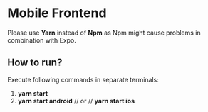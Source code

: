 # Mobile Frontend
Please use **Yarn** instead of **Npm** as Npm might cause problems in combination with Expo. 

## How to run?
Execute following commands in separate terminals: 
1. **yarn start**
2. **yarn start android** // or // **yarn start ios**